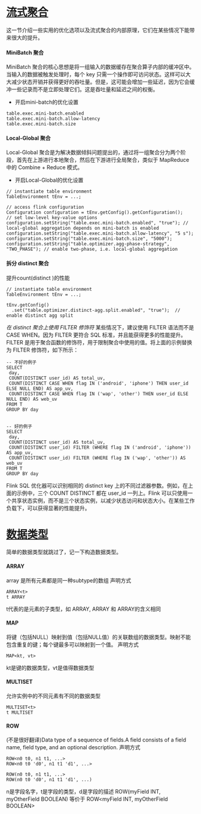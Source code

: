 # [流式聚合](https://nightlies.apache.org/flink/flink-docs-release-1.16/zh/docs/dev/table/tuning/)
这一节介绍一些实用的优化选项以及流式聚合的内部原理，它们在某些情况下能带来很大的提升。

#### MiniBatch 聚合
MiniBatch 聚合的核心思想是将一组输入的数据缓存在聚合算子内部的缓冲区中。当输入的数据被触发处理时，每个 key 只需一个操作即可访问状态。这样可以大大减少状态开销并获得更好的吞吐量。但是，这可能会增加一些延迟，因为它会缓冲一些记录而不是立即处理它们。这是吞吐量和延迟之间的权衡。
* 开启mini-batch的优化设置
```
table.exec.mini-batch.enabled
table.exec.mini-batch.allow-latency
table.exec.mini-batch.size
```
#### Local-Global 聚合
Local-Global 聚合是为解决数据倾斜问题提出的，通过将一组聚合分为两个阶段，首先在上游进行本地聚合，然后在下游进行全局聚合，类似于 MapReduce 中的 Combine + Reduce 模式。
* 开启Local-Global的优化设置
```
// instantiate table environment
TableEnvironment tEnv = ...;

// access flink configuration
Configuration configuration = tEnv.getConfig().getConfiguration();
// set low-level key-value options
configuration.setString("table.exec.mini-batch.enabled", "true"); // local-global aggregation depends on mini-batch is enabled
configuration.setString("table.exec.mini-batch.allow-latency", "5 s");
configuration.setString("table.exec.mini-batch.size", "5000");
configuration.setString("table.optimizer.agg-phase-strategy", "TWO_PHASE"); // enable two-phase, i.e. local-global aggregation
```

#### 拆分 distinct 聚合
提升count(distinct )的性能
```
// instantiate table environment
TableEnvironment tEnv = ...;

tEnv.getConfig()
  .set("table.optimizer.distinct-agg.split.enabled", "true");  // enable distinct agg split
```

*在 distinct 聚合上使用 FILTER 修饰符*
某些情况下，建议使用 FILTER 语法而不是 CASE WHEN。因为 FILTER 更符合 SQL 标准，并且能获得更多的性能提升。FILTER 是用于聚合函数的修饰符，用于限制聚合中使用的值。将上面的示例替换为 FILTER 修饰符，如下所示：
```
-- 不好的例子
SELECT
 day,
 COUNT(DISTINCT user_id) AS total_uv,
 COUNT(DISTINCT CASE WHEN flag IN ('android', 'iphone') THEN user_id ELSE NULL END) AS app_uv,
 COUNT(DISTINCT CASE WHEN flag IN ('wap', 'other') THEN user_id ELSE NULL END) AS web_uv
FROM T
GROUP BY day


-- 好的例子
SELECT
 day,
 COUNT(DISTINCT user_id) AS total_uv,
 COUNT(DISTINCT user_id) FILTER (WHERE flag IN ('android', 'iphone')) AS app_uv,
 COUNT(DISTINCT user_id) FILTER (WHERE flag IN ('wap', 'other')) AS web_uv
FROM T
GROUP BY day

```
Flink SQL 优化器可以识别相同的 distinct key 上的不同过滤器参数。例如，在上面的示例中，三个 COUNT DISTINCT 都在 user_id 一列上。Flink 可以只使用一个共享状态实例，而不是三个状态实例，以减少状态访问和状态大小。在某些工作负载下，可以获得显著的性能提升。

# [数据类型](https://nightlies.apache.org/flink/flink-docs-release-1.16/zh/docs/dev/table/types/#list-of-data-types)

简单的数据类型就跳过了，记一下构造数据类型。

#### ARRAY
array 是所有元素都是同一种subtype的数组
声明方式
```
ARRAY<t>
t ARRAY
```
t代表的是元素的子类型，如 ARRAY<INT>,
<INT>ARRAY 和 ARRAY<INT>的含义相同

#### MAP
将键（包括NULL）映射到值（包括NULL值）的关联数组的数据类型。映射不能包含重复的键；每个键最多可以映射到一个值。
声明方式
```
MAP<kt, vt>
```
kt是键的数据类型，vt是值得数据类型

#### MULTISET 
允许实例中的不同元素有不同的数据类型
```
MULTISET<t>
t MULTISET
```

#### ROW 
(不是很好翻译)Data type of a sequence of fields.A field consists of a field name, field type, and an optional description. 
声明方式
```
ROW<n0 t0, n1 t1, ...>
ROW<n0 t0 'd0', n1 t1 'd1', ...>

ROW(n0 t0, n1 t1, ...>
ROW(n0 t0 'd0', n1 t1 'd1', ...)
```
n是字段名字，t是字段的类型，d是字段的描述
ROW(myField INT, myOtherField BOOLEAN) 等价于 ROW<myField INT, myOtherField BOOLEAN>
